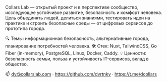 Collars Lab — открытый проект и в перспективе сообщество, исследующее устойчивое развитие, безопасность и комфорт человека.
Цель объединять людей, делиться знаниями, тестировать идеи на практике и строить безопасные среды — от цифровых сервисов до прототипа города.

🔍 Темы: информационная безопасность, альтернативные города, планирование потребностей человека.
🛠 Стек: Nuxt, TailwindCSS, Go Fiber (in-memory), PostgreSQL, Linux, Docker, Caddy.
💡 Ценности: безопасность семьи, польза и устойчивость IT-сервисов, вклад в общество.

📫 dv@collarslab.com · https://github.com/dvrtnkv · https://t.me/dcollars
